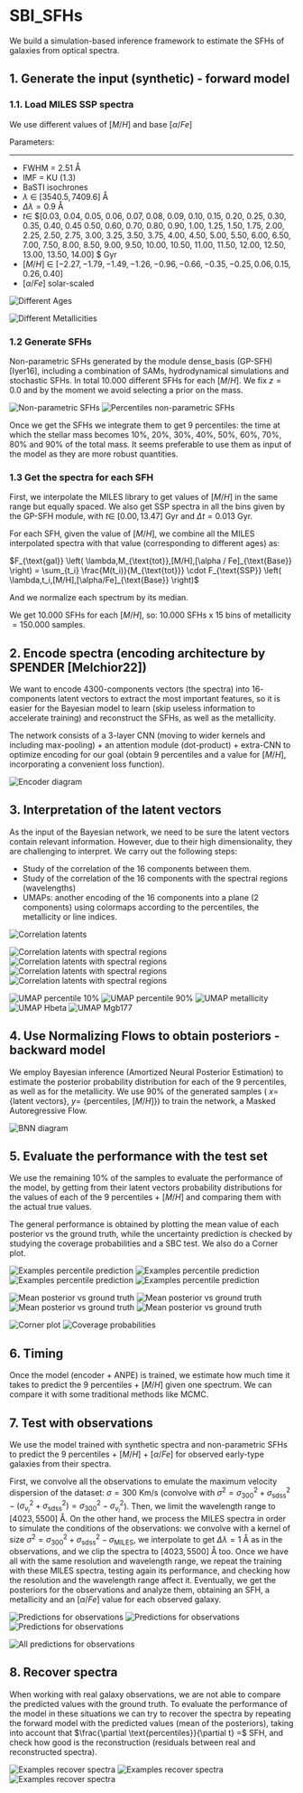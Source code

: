 # SBI_SFHs
We build a simulation-based inference framework to estimate the SFHs of galaxies from optical spectra.

## 1. Generate the input (synthetic) - forward model

### 1.1. Load MILES SSP spectra

We use different values of $[M/H]$ and base $[\alpha/Fe]$


Parameters:
**************
- FWHM $=$ $2.51$ Å
- IMF $=$ KU ($1.3$)
- BaSTI isochrones
- $\lambda$ $\in$ $[3540.5,7409.6]$ Å
- $\Delta \lambda = 0.9$ Å
- $t \in$ $[0.03, 0.04, 0.05, 0.06, 0.07, 0.08, 0.09,  0.10,   0.15,  0.20,   0.25,  0.30,
  0.35,  0.40,   0.45  0.50,   0.60,   0.70,   0.80,   0.90,   1.00,    1.25,  1.50,   1.75,
  2.00,    2.25,  2.50,   2.75,  3.00,    3.25,  3.50,   3.75,  4.00,    4.50,   5.00,    5.50,
  6.00,    6.50,   7.00,    7.50,   8.00,    8.50,   9.00,    9.50,  10.00,   10.50,  11.00,   11.50,
  12.00,   12.50,  13.00,   13.50,  14.00] $ Gyr
- $[M/H]$ $\in$ $[-2.27, -1.79, -1.49, -1.26, -0.96, -0.66, -0.35, -0.25,  0.06,  0.15,  0.26,  0.40]$
- $[\alpha/Fe]$ solar-scaled

![Different Ages](https://github.com/patriglesias/BNN_SFHs/blob/55d859ad4765f1bad79afc30ee99ba11af8aeb1c/plots_png/spectra_different_ages-1.png)

  
![Different Metallicities](https://github.com/patriglesias/BNN_SFHs/blob/55d859ad4765f1bad79afc30ee99ba11af8aeb1c/plots_png/spectra_different_metallicities-1.png)

### 1.2 Generate SFHs


 Non-parametric SFHs generated by the module dense_basis (GP-SFH) [Iyer16], including a combination of SAMs, hydrodynamical simulations and stochastic SFHs. In total $10.000$ different SFHs for each $[M/H]$. We fix  $z=0.0$ and by the moment we avoid selecting a prior on the mass.

![Non-parametric SFHs](https://github.com/patriglesias/BNN_SFHs/blob/55d859ad4765f1bad79afc30ee99ba11af8aeb1c/plots_png/non_param_sfhs-1.png)
![Percentiles non-parametric SFHs](https://github.com/patriglesias/BNN_SFHs/blob/55d859ad4765f1bad79afc30ee99ba11af8aeb1c/plots_png/non_param_percentiles-1.png)


Once we get the SFHs we integrate them to get $9$ percentiles: the time at which the stellar mass becomes $10$%, $20$%, $30$%, $40$%, $50$%, $60$%, $70$%, $80$% and $90$% of the total mass. It seems preferable to use them as input of the model as they are more robust quantities.

### 1.3 Get the spectra for each SFH

First, we interpolate the MILES library to get values of $[M/H]$ in the same range but equally spaced. We also get SSP spectra in all the bins given by the GP-SFH module, with $t \in$ $[0.00,13.47]$ Gyr and $\Delta t=0.013$ Gyr.

For each SFH, given the value of $[M/H]$, we combine all the MILES interpolated spectra with that value (corresponding to different ages) as:

$F_{\text{gal}} \left( \lambda,M_{\text{tot}},[M/H],[\alpha / Fe]_{\text{Base}} \right) = \sum_{t_i} \frac{M(t_i)}{M_{\text{tot}}} \cdot F_{\text{SSP}} \left( \lambda,t_i,[M/H],[\alpha/Fe]_{\text{Base}} \right)$

And we normalize each spectrum by its median.
  
We get $10.000$ SFHs for each $[M/H]$, so: $10.000$ SFHs x $15$ bins of metallicity $= 150.000$ samples.

## 2. Encode spectra (encoding architecture by SPENDER [Melchior22])

We want to encode $4300$-components vectors (the spectra) into $16$-components latent vectors to extract the most important features, so it is easier for the Bayesian model to learn (skip useless information to accelerate training) and reconstruct the SFHs, as well as the metallicity.

The network consists of a $3$-layer CNN (moving to wider kernels and including max-pooling) + an attention module (dot-product) + extra-CNN to optimize encoding for our goal (obtain $9$ percentiles and a value for $[M/H]$, incorporating a convenient loss function).

![Encoder diagram](https://github.com/patriglesias/BNN_SFHs/blob/55d859ad4765f1bad79afc30ee99ba11af8aeb1c/plots_png/arquitectura_spender-1.png)

## 3. Interpretation of the  latent vectors

As the input of the Bayesian network, we need to be sure the latent vectors contain relevant information. However, due to their high dimensionality, they are challenging to  interpret. We carry out the following steps:


- Study of the correlation of the $16$ components between them.
- Study of the correlation of the $16$ components with the spectral regions (wavelengths)
- UMAPs: another encoding of the $16$ components into a plane ($2$ components) using colormaps according to the percentiles, the metallicity or line indices.

![Correlation latents](https://github.com/patriglesias/BNN_SFHs/blob/55d859ad4765f1bad79afc30ee99ba11af8aeb1c/plots_png/correlation-1.png)

![Correlation latents with spectral regions](https://github.com/patriglesias/BNN_SFHs/blob/55d859ad4765f1bad79afc30ee99ba11af8aeb1c/plots_png/corr_spectra_0-1.png)
![Correlation latents with spectral regions](https://github.com/patriglesias/BNN_SFHs/blob/55d859ad4765f1bad79afc30ee99ba11af8aeb1c/plots_png/corr_spectra_1-1.png)
![Correlation latents with spectral regions](https://github.com/patriglesias/BNN_SFHs/blob/55d859ad4765f1bad79afc30ee99ba11af8aeb1c/plots_png/corr_spectra_2-1.png)
![Correlation latents with spectral regions](https://github.com/patriglesias/BNN_SFHs/blob/55d859ad4765f1bad79afc30ee99ba11af8aeb1c/plots_png/corr_spectra_3-1.png)


![UMAP percentile 10%](https://github.com/patriglesias/BNN_SFHs/blob/e9d0c15716afeb946acaaed2275e9a7318b1fb1b/plots_png/UMAP_10-1.png)
![UMAP percentile 90%](https://github.com/patriglesias/BNN_SFHs/blob/e9d0c15716afeb946acaaed2275e9a7318b1fb1b/plots_png/UMAP_90-1.png)
![UMAP metallicity](https://github.com/patriglesias/BNN_SFHs/blob/e9d0c15716afeb946acaaed2275e9a7318b1fb1b/plots_png/UMAP_met-1.png)
![UMAP Hbeta](https://github.com/patriglesias/BNN_SFHs/blob/e9d0c15716afeb946acaaed2275e9a7318b1fb1b/plots_png/UMAP_Hbeta_o-1.png)
![UMAP Mgb177](https://github.com/patriglesias/BNN_SFHs/blob/e9d0c15716afeb946acaaed2275e9a7318b1fb1b/plots_png/UMAP_Mgb5177-1.png)

## 4. Use Normalizing Flows to obtain posteriors - backward model

We employ Bayesian inference (Amortized Neural Posterior Estimation) to estimate the posterior probability distribution for each of the $9$ percentiles, as well as for the metallicity. We use $90$% of the generated samples ( $x =$ {latent vectors}, $y =$ {percentiles, $[M/H]$}) to train the network, a Masked Autoregressive Flow. 

![BNN diagram](https://github.com/patriglesias/BNN_SFHs/blob/2fd75d6bc874adf295b364da9e416e78cf536d25/img_readme/SNPE_SBI.png)


## 5. Evaluate the performance with the test set 

We use the remaining $10$% of the samples to evaluate the performance of the model, by getting from their latent vectors probability distributions for the values of each of the $9$ percentiles + $[M/H]$ and comparing them with the actual true values.

The general performance is obtained by plotting the mean value of each posterior vs the ground truth, while the uncertainty prediction is checked by studying the coverage probabilities and a SBC test. We also do a Corner plot.

![Examples percentile prediction](https://github.com/patriglesias/BNN_SFHs/blob/55d859ad4765f1bad79afc30ee99ba11af8aeb1c/plots_png/prediction_no_title_0-1.png)
![Examples percentile prediction](https://github.com/patriglesias/BNN_SFHs/blob/55d859ad4765f1bad79afc30ee99ba11af8aeb1c/plots_png/prediction_no_title_11-1.png)
![Examples percentile prediction](https://github.com/patriglesias/BNN_SFHs/blob/55d859ad4765f1bad79afc30ee99ba11af8aeb1c/plots_png/prediction_no_title_12-1.png)
![Examples percentile prediction](https://github.com/patriglesias/BNN_SFHs/blob/55d859ad4765f1bad79afc30ee99ba11af8aeb1c/plots_png/prediction_no_title_13-1.png)


![Mean posterior vs ground truth](https://github.com/patriglesias/BNN_SFHs/blob/55d859ad4765f1bad79afc30ee99ba11af8aeb1c/plots_png/sns_mean_true_kde_6_0-1.png)
![Mean posterior vs ground truth](https://github.com/patriglesias/BNN_SFHs/blob/55d859ad4765f1bad79afc30ee99ba11af8aeb1c/plots_png/sns_mean_true_kde_6_4-1.png)
![Mean posterior vs ground truth](https://github.com/patriglesias/BNN_SFHs/blob/55d859ad4765f1bad79afc30ee99ba11af8aeb1c/plots_png/sns_mean_true_kde_6_8-1.png)
![Mean posterior vs ground truth](https://github.com/patriglesias/BNN_SFHs/blob/55d859ad4765f1bad79afc30ee99ba11af8aeb1c/plots_png/sns_mean_true_kde_6_9-1.png)

![Corner plot](https://github.com/patriglesias/BNN_SFHs/blob/55d859ad4765f1bad79afc30ee99ba11af8aeb1c/plots_png/sns_conerplot_0-1.png)
![Coverage probabilities](https://github.com/patriglesias/BNN_SFHs/blob/55d859ad4765f1bad79afc30ee99ba11af8aeb1c/plots_png/coverage-1.png)



## 6. Timing

Once the model (encoder + ANPE) is trained, we estimate how much time it takes to predict the $9$ percentiles + $[M/H]$ given one spectrum. We can compare it with some traditional methods like MCMC.



## 7. Test with observations

We use the model trained with synthetic spectra and non-parametric SFHs to predict the $9$ percentiles + $[M/H]$ + $[\alpha/Fe]$ for observed early-type galaxies from their spectra.

First, we convolve all the observations to emulate the maximum velocity dispersion of the dataset: $\sigma=300$ Km/s (convolve with $\sigma^2=\sigma_{300}^2+\sigma_{\text{sdss}}^2 - (\sigma_{v_{i}}^2+\sigma_{\text{sdss}}^2)=\sigma_{300}^2-\sigma_{v_{i}}^2$). Then, we limit the wavelength range to $[4023,5500]$ Å. On the other hand, we process the MILES spectra in order to simulate the conditions of the observations: we convolve with a kernel of size $\sigma^2=\sigma_{300}^2+\sigma_{\text{sdss}}^2 -\sigma_{\text{MILES}}$, we interpolate to get $\Delta \lambda = 1$ Å as in the observations, and we clip the spectra to $[4023,5500]$ Å too. Once we have all with the same resolution and wavelength range, we repeat the training with these MILES spectra, testing again its performance, and checking how the resolution and the wavelength range affect it. Eventually, we get the posteriors for the observations and analyze them, obtaining an SFH, a metallicity and an $[\alpha/Fe]$ value for each observed galaxy.


![Predictions for observations](https://github.com/patriglesias/BNN_SFHs/blob/55d859ad4765f1bad79afc30ee99ba11af8aeb1c/plots_png/pred_ppxf2_0-1.png)
![Predictions for observations](https://github.com/patriglesias/BNN_SFHs/blob/55d859ad4765f1bad79afc30ee99ba11af8aeb1c/plots_png/pred_ppxf2_10-1.png)
![Predictions for observations](https://github.com/patriglesias/BNN_SFHs/blob/55d859ad4765f1bad79afc30ee99ba11af8aeb1c/plots_png/pred_ppxf2_17-1.png)


![All predictions for observations](https://github.com/patriglesias/BNN_SFHs/blob/55d859ad4765f1bad79afc30ee99ba11af8aeb1c/plots_png/pred_gal_full-1.png)



## 8. Recover spectra

When working with real galaxy observations, we are not able to compare the predicted values with the ground truth. To evaluate the performance of the model in these situations we can try to recover the spectra by repeating the forward model with the predicted values (mean of the posteriors), taking into account that $\frac{\partial  \text{percentiles}}{\partial t} =$ SFH, and check how good is the reconstruction (residuals between real and reconstructed spectra).

![Examples recover spectra](https://github.com/patriglesias/BNN_SFHs/blob/55d859ad4765f1bad79afc30ee99ba11af8aeb1c/plots_png/spectra_105.0-1.png)
![Examples recover spectra](https://github.com/patriglesias/BNN_SFHs/blob/55d859ad4765f1bad79afc30ee99ba11af8aeb1c/plots_png/spectra_205.0-1.png)
![Examples recover spectra](https://github.com/patriglesias/BNN_SFHs/blob/55d859ad4765f1bad79afc30ee99ba11af8aeb1c/plots_png/spectra_300.0-1.png)
